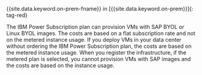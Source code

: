 

{{site.data.keyword.on-prem-fname}} in [{{site.data.keyword.on-prem}}]{: tag-red}

The IBM Power Subscription plan can provision VMs with SAP BYOL or Linux BYOL images. The costs are based on a flat subscription rate and not on the metered instance usage. If you deploy VMs in your data center without ordering the IBM Power Subscription plan, the costs are based on the metered instance usage. When you register the infrastructure, if the metered plan is selected, you cannot provision VMs with SAP images and the costs are based on the instance usage.
